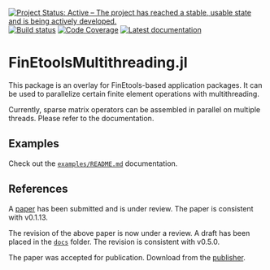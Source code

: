 [![Project Status: Active – The project has reached a stable, usable state and is being actively developed.](http://www.repostatus.org/badges/latest/active.svg)](http://www.repostatus.org/#active)
[![Build status](https://github.com/PetrKryslUCSD/FinEtoolsMultithreading.jl/workflows/CI/badge.svg)](https://github.com/PetrKryslUCSD/FinEtoolsMultithreading.jl/actions)
[![Code Coverage](https://codecov.io/gh/PetrKryslUCSD/FinEtoolsMultithreading.jl/branch/master/graph/badge.svg)](https://app.codecov.io/gh/PetrKryslUCSD/FinEtoolsMultithreading.jl)
[![Latest documentation](https://img.shields.io/badge/docs-latest-blue.svg)](https://petrkryslucsd.github.io/FinEtoolsMultithreading.jl/dev)



# FinEtoolsMultithreading.jl

This package is an overlay  for FinEtools-based application packages. It can be
used to parallelize certain finite element operations with multithreading.

Currently, sparse matrix operators can be assembled in parallel on multiple threads. Please refer to the documentation.

## Examples

Check out the [`examples/README.md`](examples/README.md) documentation.

## References

A [paper](https://dx.doi.org/10.2139/ssrn.4775111) has been submitted and is under review.
The paper is consistent with v0.1.13. 

The revision of the above paper is now under a review. A draft has been placed in the [`docs`](./docs) folder. The revision is consistent with v0.5.0.

The paper was accepted for publication. Download from the [publisher](https://authors.elsevier.com/sd/article/S0045-7825(24)00332-3).